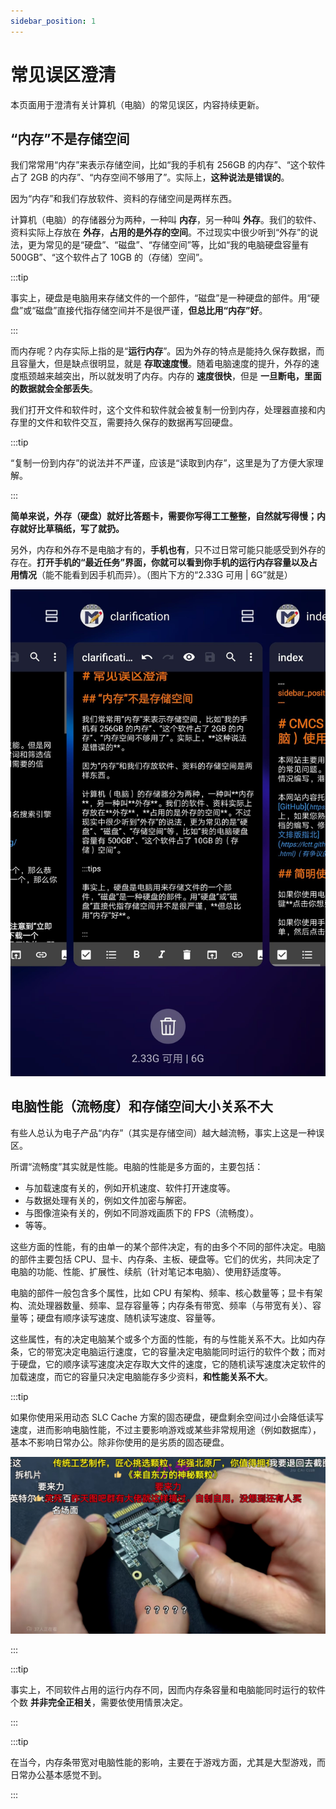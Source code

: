 ```yaml
---
sidebar_position: 1
---
```


# 常见误区澄清

本页面用于澄清有关计算机（电脑）的常见误区，内容持续更新。

## “内存”不是存储空间

我们常常用“内存”来表示存储空间，比如“我的手机有 256GB 的内存”、“这个软件占了 2GB 的内存”、“内存空间不够用了”。实际上，**这种说法是错误的**。

因为“内存”和我们存放软件、资料的存储空间是两样东西。

计算机（电脑）的存储器分为两种，一种叫 **内存**，另一种叫 **外存**。我们的软件、资料实际上存放在 **外存**，**占用的是外存的空间**。不过现实中很少听到“外存”的说法，更为常见的是“硬盘”、“磁盘”、“存储空间”等，比如“我的电脑硬盘容量有 500GB”、“这个软件占了 10GB 的（存储）空间”。

:::tip

事实上，硬盘是电脑用来存储文件的一个部件，“磁盘”是一种硬盘的部件。用“硬盘”或“磁盘”直接代指存储空间并不是很严谨，**但总比用“内存”好**。

:::

而内存呢？内存实际上指的是“**运行内存**”。因为外存的特点是能持久保存数据，而且容量大，但是缺点很明显，就是 **存取速度慢**。随着电脑速度的提升，外存的速度瓶颈越来越突出，所以就发明了内存。内存的 **速度很快**，但是 **一旦断电，里面的数据就会全部丢失**。

我们打开文件和软件时，这个文件和软件就会被复制一份到内存，处理器直接和内存里的文件和软件交互，需要持久保存的数据再写回硬盘。

:::tip

“复制一份到内存”的说法并不严谨，应该是“读取到内存”，这里是为了方便大家理解。

:::

**简单来说，外存（硬盘）就好比答题卡，需要你写得工工整整，自然就写得慢；内存就好比草稿纸，写了就扔。**

另外，内存和外存不是电脑才有的，**手机也有**，只不过日常可能只能感受到外存的存在。**打开手机的“最近任务”界面，你就可以看到你手机的运行内存容量以及占用情况**（能不能看到因手机而异）。（图片下方的“2.33G 可用 | 6G”就是）

![“最近任务”页面](./img/phone-memory-usage.jpg)

## 电脑性能（流畅度）和存储空间大小关系不大

有些人总认为电子产品“内存”（其实是存储空间）越大越流畅，事实上这是一种误区。

所谓“流畅度”其实就是性能。电脑的性能是多方面的，主要包括：

* 与加载速度有关的，例如开机速度、软件打开速度等。
* 与数据处理有关的，例如文件加密与解密。
* 与图像渲染有关的，例如不同游戏画质下的 FPS（流畅度）。
* 等等。

这些方面的性能，有的由单一的某个部件决定，有的由多个不同的部件决定。电脑的部件主要包括 CPU、显卡、内存条、主板、硬盘等。它们的优劣，共同决定了电脑的功能、性能、扩展性、续航（针对笔记本电脑）、使用舒适度等。

电脑的部件一般包含多个属性，比如 CPU 有架构、频率、核心数量等；显卡有架构、流处理器数量、频率、显存容量等；内存条有带宽、频率（与带宽有关）、容量等；硬盘有顺序读写速度、随机读写速度、容量等。

这些属性，有的决定电脑某个或多个方面的性能，有的与性能关系不大。比如内存条，它的带宽决定电脑运行速度，它的容量决定电脑能同时运行的软件个数；而对于硬盘，它的顺序读写速度决定存取大文件的速度，它的随机读写速度决定软件的加载速度，而它的容量只决定电脑能存多少资料，**和性能关系不大**。

:::tip

如果你使用采用动态 SLC Cache 方案的固态硬盘，硬盘剩余空间过小会降低读写速度，进而影响电脑性能，不过主要影响游戏或某些非常规用途（例如数据库），基本不影响日常办公。除非你使用的是劣质的固态硬盘。

![劣质固态硬盘](./img/inferior-ssd.jpg)

:::

:::tip

事实上，不同软件占用的运行内存不同，因而内存条容量和电脑能同时运行的软件个数 **并非完全正相关**，需要依使用情景决定。

:::

:::tip

在当今，内存条带宽对电脑性能的影响，主要在于游戏方面，尤其是大型游戏，而日常办公基本感觉不到。

:::
